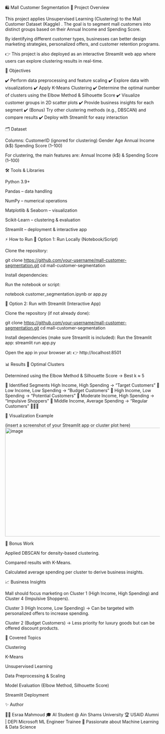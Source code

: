 🛍️ Mall Customer Segmentation
📌 Project Overview

This project applies Unsupervised Learning (Clustering) to the Mall Customer Dataset (Kaggle)
.
The goal is to segment mall customers into distinct groups based on their Annual Income and Spending Score.

By identifying different customer types, businesses can better design marketing strategies, personalized offers, and customer retention programs.

👉 This project is also deployed as an interactive Streamlit web app where users can explore clustering results in real-time.

🎯 Objectives

✔️ Perform data preprocessing and feature scaling
✔️ Explore data with visualizations
✔️ Apply K-Means Clustering
✔️ Determine the optimal number of clusters using the Elbow Method & Silhouette Score
✔️ Visualize customer groups in 2D scatter plots
✔️ Provide business insights for each segment
✔️ (Bonus) Try other clustering methods (e.g., DBSCAN) and compare results
✔️ Deploy with Streamlit for easy interaction

🗂️ Dataset

Columns:
CustomerID (ignored for clustering)
Gender
Age
Annual Income (k$)
Spending Score (1–100)

For clustering, the main features are:
Annual Income (k$) & Spending Score (1–100)

🛠️ Tools & Libraries

Python 3.9+

Pandas
 – data handling

NumPy
 – numerical operations

Matplotlib
 & Seaborn
 – visualization

Scikit-Learn
 – clustering & evaluation

Streamlit
 – deployment & interactive app

⚡ How to Run
🔹 Option 1: Run Locally (Notebook/Script)

Clone the repository:

git clone https://github.com/your-username/mall-customer-segmentation.git
cd mall-customer-segmentation


Install dependencies:

Run the notebook or script:

notebook customer_segmentation.ipynb
or
app.py

🔹 Option 2: Run with Streamlit (Interactive App)

Clone the repository (if not already done):

git clone https://github.com/your-username/mall-customer-segmentation.git
cd mall-customer-segmentation


Install dependencies (make sure Streamlit is included):
Run the Streamlit app:
streamlit run app.py

Open the app in your browser at:
👉 http://localhost:8501

📊 Results
🔹 Optimal Clusters

Determined using the Elbow Method & Silhouette Score → Best k ≈ 5

🔹 Identified Segments
High Income, High Spending → “Target Customers” 💎
Low Income, Low Spending → “Budget Customers” 💸
High Income, Low Spending → “Potential Customers” 🧐
Moderate Income, High Spending → “Impulsive Shoppers” 🎉
Middle Income, Average Spending → “Regular Customers” 👨‍👩‍👧

🔹 Visualization Example

(insert a screenshot of your Streamlit app or cluster plot here) <img width="1167" height="353" alt="image" src="https://github.com/user-attachments/assets/91c0f3f9-d64d-4f58-92b1-91b1a3f44d70" />


🔮 Bonus Work

Applied DBSCAN for density-based clustering.

Compared results with K-Means.

Calculated average spending per cluster to derive business insights.

📈 Business Insights

Mall should focus marketing on Cluster 1 (High Income, High Spending) and Cluster 4 (Impulsive Shoppers).

Cluster 3 (High Income, Low Spending) → Can be targeted with personalized offers to increase spending.

Cluster 2 (Budget Customers) → Less priority for luxury goods but can be offered discount products.

📌 Covered Topics

Clustering

K-Means

Unsupervised Learning

Data Preprocessing & Scaling

Model Evaluation (Elbow Method, Silhouette Score)

Streamlit Deployment

✨ Author

👩‍💻 Esraa Mahmoud
🎓 AI Student @ Ain Shams University
🏆 USAID Alumni | DEPI Microsoft ML Engineer Trainee
💼 Passionate about Machine Learning & Data Science
